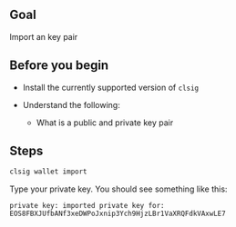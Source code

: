## Goal

Import an key pair

## Before you begin

* Install the currently supported version of `clsig`

* Understand the following:
  * What is a public and private key pair

## Steps

```sh
clsig wallet import
```

Type your private key. You should see something like this:

```console
private key: imported private key for: EOS8FBXJUfbANf3xeDWPoJxnip3Ych9HjzLBr1VaXRQFdkVAxwLE7
```
